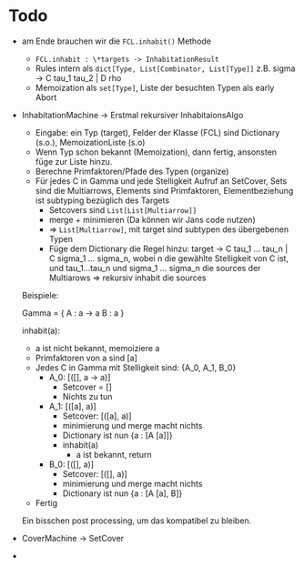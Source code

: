 Todo
====


 - am Ende brauchen wir die `FCL.inhabit()` Methode
   - `FCL.inhabit : \*targets -> InhabitationResult`
   - Rules intern als `dict[Type, List[Combinator, List[Type]]` z.B. sigma -> C tau_1 tau_2 | D rho  
   - Memoization als `set[Type]`, Liste der besuchten Typen als early Abort
 - InhabitationMachine -> Erstmal rekursiver InhabitaionsAlgo
   - Eingabe: ein Typ (target), Felder der Klasse (FCL) sind Dictionary (s.o.), MemoizationListe (s.o)
   - Wenn Typ schon bekannt (Memoization), dann fertig, ansonsten füge zur Liste hinzu.
   - Berechne Primfaktoren/Pfade des Typen (organize)
   - Für jedes C in Gamma und jede Stelligkeit Aufruf an SetCover,
        Sets sind die Multiarrows, Elements sind Primfaktoren, Elementbeziehung ist subtyping bezüglich des Targets
     - Setcovers sind `List[List[Multiarrow]]`
     - merge + minimieren (Da können wir Jans code nutzen)
     - => `List[Multiarrow]`, mit target sind subtypen des übergebenen Typen
     - Füge dem Dictionary die Regel hinzu: target -> C tau_1 ... tau_n | C sigma_1 ... sigma_n, wobei n die gewählte Stelligkeit 
          von C ist, und tau_1...tau_n und sigma_1 ... sigma_n die sources der Multiarows 
     => rekursiv inhabit die sources
   
   Beispiele:
  
   Gamma = {
      A : a -> a
      B : a 
   }

   inhabit(a):
     * a ist nicht bekannt, memoiziere a
     * Primfaktoren von a sind [a]
     * Jedes C in Gamma mit Stelligkeit sind: {A_0, A_1, B_0}
       * A_0: [([], a -> a)] 
         * Setcover = []
         * Nichts zu tun
       * A_1: [([a], a)]
         * Setcover: [([a], a)]
         * minimierung und merge macht nichts
         * Dictionary ist nun {a : [A [a]]}
         * inhabit(a)
           * a ist bekannt, return
       * B_0: [([], a)]
         * Setcover: [([], a)]
         * minimierung und merge macht nichts
         * Dictionary ist nun {a : [A [a], B]}
      * Fertig

    Ein bisschen post processing, um das kompatibel zu bleiben.





 - CoverMachine -> SetCover
 - 
